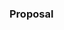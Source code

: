 <!-- This template is a great use for issues that are feature::additions or technical tasks for larger issues.-->

### Proposal 

<!-- Use this section to explain the feature and how it will work. It can be helpful to add technical details, design proposals, and links to related epics or issues. -->

<!-- Consider adding related issues and epics to this issue. You can also reference the Feature Proposal Template (https://gitlab.com/gitlab-org/gitlab/-/blob/master/.gitlab/issue_templates/Feature%20proposal%20-%20detailed.md) for additional details to consider adding to this issue. Additionally, as a data oriented organization, when your feature exits planning breakdown, consider adding the `What does success look like, and how can we measure that?` section.

/label ~"group::" ~"section::"  ~"Category::" ~"GitLab Core"/~"GitLab Premium"/~"GitLab Ultimate" 

-->
